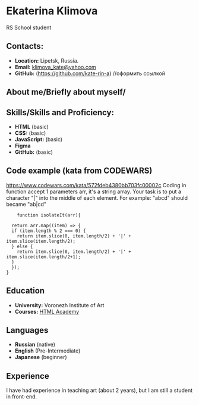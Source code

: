 # Ekaterina Klimova

RS School student 

## Contacts:
- **Location:** Lipetsk, Russia.
- **Email:** klimova_kate@yahoo.com
- **GitHub:** (https://github.com/kate-rin-a) //оформить ссылкой

## About me/Briefly about myself/

## Skills/Skills and Proficiency:

- **HTML** (basic)
- **CSS:** (basic)
- **JavaScript:** (basic)
- **Figma** 
- **GitHub:** (basic)

## Code example (kata from CODEWARS)
https://www.codewars.com/kata/572fdeb4380bb703fc00002c
Coding in function accept 1 parameters arr, it's a string array. Your task is to put a character "|" into the middle of each element. For example: "abcd" should became "ab|cd"
```
    function isolateIt(arr){

  return arr.map((item) => {
  if (item.length % 2 === 0) {
    return item.slice(0, item.length/2) + '|' + item.slice(item.length/2);
  } else {
    return item.slice(0, item.length/2) + '|' + item.slice(item.length/2+1);
  }
  });
}
```

## Education

- **University:** Voronezh Institute of Art
- **Courses:** [HTML Academy](https://htmlacademy.ru)

## Languages

- **Russian** (native)
- **English** (Pre-Intermediate)
- **Japanese** (beginner)

## Experience

I have had experience in teaching art (about 2 years), but I am still a student
in front-end.